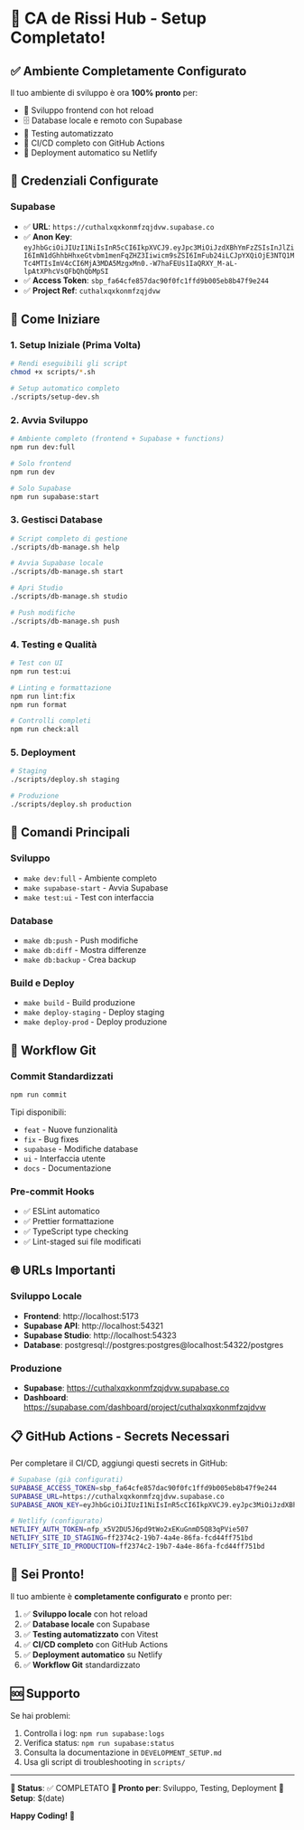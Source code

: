 # 🎉 CA de Rissi Hub - Setup Completato!

## ✅ **Ambiente Completamente Configurato**

Il tuo ambiente di sviluppo è ora **100% pronto** per:
- 🚀 Sviluppo frontend con hot reload
- 🗄️ Database locale e remoto con Supabase
- 🧪 Testing automatizzato
- 🔄 CI/CD completo con GitHub Actions
- 🚀 Deployment automatico su Netlify

## 🔑 **Credenziali Configurate**

### **Supabase**
- ✅ **URL**: `https://cuthalxqxkonmfzqjdvw.supabase.co`
- ✅ **Anon Key**: `eyJhbGciOiJIUzI1NiIsInR5cCI6IkpXVCJ9.eyJpc3MiOiJzdXBhYmFzZSIsInJlZiI6ImN1dGhhbHhxeGtvbm1menFqZHZ3Iiwicm9sZSI6ImFub24iLCJpYXQiOjE3NTQ1MTc4MTIsImV4cCI6MjA3MDA5MzgxMn0.-W7haFEUs1IaQRXY_M-aL-lpAtXPhcVsQFbQhQbMpSI`
- ✅ **Access Token**: `sbp_fa64cfe857dac90f0fc1ffd9b005eb8b47f9e244`
- ✅ **Project Ref**: `cuthalxqxkonmfzqjdvw`

## 🚀 **Come Iniziare**

### **1. Setup Iniziale (Prima Volta)**
```bash
# Rendi eseguibili gli script
chmod +x scripts/*.sh

# Setup automatico completo
./scripts/setup-dev.sh
```

### **2. Avvia Sviluppo**
```bash
# Ambiente completo (frontend + Supabase + functions)
npm run dev:full

# Solo frontend
npm run dev

# Solo Supabase
npm run supabase:start
```

### **3. Gestisci Database**
```bash
# Script completo di gestione
./scripts/db-manage.sh help

# Avvia Supabase locale
./scripts/db-manage.sh start

# Apri Studio
./scripts/db-manage.sh studio

# Push modifiche
./scripts/db-manage.sh push
```

### **4. Testing e Qualità**
```bash
# Test con UI
npm run test:ui

# Linting e formattazione
npm run lint:fix
npm run format

# Controlli completi
npm run check:all
```

### **5. Deployment**
```bash
# Staging
./scripts/deploy.sh staging

# Produzione
./scripts/deploy.sh production
```

## 🎯 **Comandi Principali**

### **Sviluppo**
- `make dev:full` - Ambiente completo
- `make supabase-start` - Avvia Supabase
- `make test:ui` - Test con interfaccia

### **Database**
- `make db:push` - Push modifiche
- `make db:diff` - Mostra differenze
- `make db:backup` - Crea backup

### **Build e Deploy**
- `make build` - Build produzione
- `make deploy-staging` - Deploy staging
- `make deploy-prod` - Deploy produzione

## 🔄 **Workflow Git**

### **Commit Standardizzati**
```bash
npm run commit
```

Tipi disponibili:
- `feat` - Nuove funzionalità
- `fix` - Bug fixes
- `supabase` - Modifiche database
- `ui` - Interfaccia utente
- `docs` - Documentazione

### **Pre-commit Hooks**
- ✅ ESLint automatico
- ✅ Prettier formattazione
- ✅ TypeScript type checking
- ✅ Lint-staged sui file modificati

## 🌐 **URLs Importanti**

### **Sviluppo Locale**
- **Frontend**: http://localhost:5173
- **Supabase API**: http://localhost:54321
- **Supabase Studio**: http://localhost:54323
- **Database**: postgresql://postgres:postgres@localhost:54322/postgres

### **Produzione**
- **Supabase**: https://cuthalxqxkonmfzqjdvw.supabase.co
- **Dashboard**: https://supabase.com/dashboard/project/cuthalxqxkonmfzqjdvw

## 📋 **GitHub Actions - Secrets Necessari**

Per completare il CI/CD, aggiungi questi secrets in GitHub:

```bash
# Supabase (già configurati)
SUPABASE_ACCESS_TOKEN=sbp_fa64cfe857dac90f0fc1ffd9b005eb8b47f9e244
SUPABASE_URL=https://cuthalxqxkonmfzqjdvw.supabase.co
SUPABASE_ANON_KEY=eyJhbGciOiJIUzI1NiIsInR5cCI6IkpXVCJ9.eyJpc3MiOiJzdXBhYmFzZSIsInJlZiI6ImN1dGhhbHhxeGtvbm1jenFqZHZ3Iiwicm9sZSI6ImFub24iLCJpYXQiOjE3NTQ1MTc4MTIsImV4cCI6MjA3MDA5MzgxMn0.-W7haFEUs1IaQRXY_M-aL-lpAtXPhcVsQFbQhQbMpSI

# Netlify (configurato)
NETLIFY_AUTH_TOKEN=nfp_x5V2DU5J6pd9tWo2xEKuGnmD5Q83qPVie507
NETLIFY_SITE_ID_STAGING=ff2374c2-19b7-4a4e-86fa-fcd44ff751bd
NETLIFY_SITE_ID_PRODUCTION=ff2374c2-19b7-4a4e-86fa-fcd44ff751bd
```

## 🎉 **Sei Pronto!**

Il tuo ambiente è **completamente configurato** e pronto per:

1. ✅ **Sviluppo locale** con hot reload
2. ✅ **Database locale** con Supabase
3. ✅ **Testing automatizzato** con Vitest
4. ✅ **CI/CD completo** con GitHub Actions
5. ✅ **Deployment automatico** su Netlify
6. ✅ **Workflow Git** standardizzato

## 🆘 **Supporto**

Se hai problemi:
1. Controlla i log: `npm run supabase:logs`
2. Verifica status: `npm run supabase:status`
3. Consulta la documentazione in `DEVELOPMENT_SETUP.md`
4. Usa gli script di troubleshooting in `scripts/`

---

**🎯 Status**: ✅ COMPLETATO
**🚀 Pronto per**: Sviluppo, Testing, Deployment
**📅 Setup**: $(date)

**Happy Coding! 🎉**